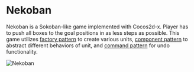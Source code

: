 # Nekoban
Nekoban is a Sokoban-like game implemented with Cocos2d-x. Player has to push all boxes to the goal positions in as less steps as possible. This game utilizes [factory pattern](https://en.wikipedia.org/wiki/Factory_method_pattern) to create various units, [component pattern](https://en.wikipedia.org/wiki/Composite_pattern) to abstract different behaviors of unit, and [command pattern](https://en.wikipedia.org/wiki/Command_pattern) for undo functionality.

![Nekoban](http://people.cs.nctu.edu.tw/~dingjun/images/Nekoban.png)
